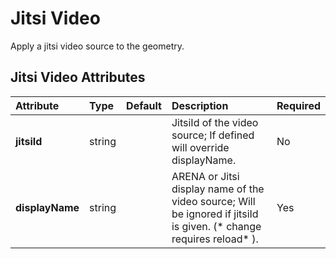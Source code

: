 
Jitsi Video
===========


Apply a jitsi video source to the geometry.

Jitsi Video Attributes
-----------------------

|Attribute|Type|Default|Description|Required|
| :--- | :--- | :--- | :--- | :--- |
|**jitsiId**|string||JitsiId of the video source; If defined will override displayName.|No|
|**displayName**|string||ARENA or Jitsi display name of the video source; Will be ignored if jitsiId is given. (* change requires reload* ).|Yes|
